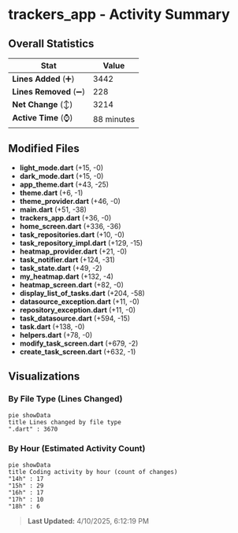 # trackers_app - Activity Summary 

## Overall Statistics

| Stat                   | Value                                                             |
| ---------------------- | ----------------------------------------------------------------- |
| **Lines Added** (➕)   | 3442                                          |
| **Lines Removed** (➖) | 228                                        |
| **Net Change** (↕)    | 3214                |
| **Active Time** (⌚)   | 88 minutes |


## Modified Files
- **light_mode.dart** (+15, -0)
- **dark_mode.dart** (+15, -0)
- **app_theme.dart** (+43, -25)
- **theme.dart** (+6, -1)
- **theme_provider.dart** (+46, -0)
- **main.dart** (+51, -38)
- **trackers_app.dart** (+36, -0)
- **home_screen.dart** (+336, -36)
- **task_repositories.dart** (+10, -0)
- **task_repository_impl.dart** (+129, -15)
- **heatmap_provider.dart** (+21, -0)
- **task_notifier.dart** (+124, -31)
- **task_state.dart** (+49, -2)
- **my_heatmap.dart** (+132, -4)
- **heatmap_screen.dart** (+82, -0)
- **display_list_of_tasks.dart** (+204, -58)
- **datasource_exception.dart** (+11, -0)
- **repository_exception.dart** (+11, -0)
- **task_datasource.dart** (+594, -15)
- **task.dart** (+138, -0)
- **helpers.dart** (+78, -0)
- **modify_task_screen.dart** (+679, -2)
- **create_task_screen.dart** (+632, -1)

## Visualizations

### By File Type (Lines Changed)

```mermaid
pie showData
title Lines changed by file type
".dart" : 3670
```

### By Hour (Estimated Activity Count)

```mermaid
pie showData
title Coding activity by hour (count of changes)
"14h" : 17
"15h" : 29
"16h" : 17
"17h" : 10
"18h" : 6
```


> **Last Updated:** 4/10/2025, 6:12:19 PM